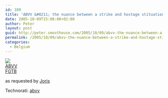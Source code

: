 ```yaml
---
id: 189
title: 'ABVV &#8211; the nuance between a strike and hostage stituation'
date: 2005-10-09T15:08:00+02:00
author: Peter
layout: post
guid: http://peter.smoothouse.com/2005/10/09/abvv-the-nuance-between-a-strike-and-hostage-stituation/
permalink: /2005/10/09/abvv-the-nuance-between-a-strike-and-hostage-stituation/
categories:
  - Belgium
---
```

![](http://photo.photoblog.be/carmen/images/001/682/1682525.jpg)  
[ABVV](http://www.zoekmachine.optimalisatie.jwi.be/2005/10/abbv.html)  
[FGTB](http://www.zoekmachine.optimalisatie.jwi.be/2005/10/abbv.html) 

as requested by [Joris](http://www.zoekmachine.optimalisatie.jwi.be)

Technorati: <a href="http://technorati.com/tag/abvv" rel="tag">abvv</a>